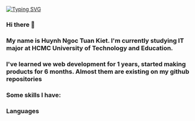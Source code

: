 [![Typing SVG](https://readme-typing-svg.herokuapp.com/?lines=Huynh+Ngoc+Tuan+Kiet;A+web+developer)](https://git.io/typing-svg)


### Hi there 👋
### My name is Huynh Ngoc Tuan Kiet. I'm currently studying IT major at HCMC University of Technology and Education. 
### I've learned we web development for 1 years, started making products for 6 months. Almost them are existing on my github repositories
### Some skills I have:
### Languages




<!--
**KietDarealist/KietDarealist** is a ✨ _special_ ✨ repository because its `README.md` (this file) appears on your GitHub profile.

Here are some ideas to get you started:

- 🔭 My name is Huynh Ngoc Tuan Kiet. I'm studying in IT major at HCMC University of Eduction and Technology.
- 🌱 I'm currently learning web development and mobile development.
- 👯 I’m looking to collaborate on ...
- 🤔 I’m looking for help with ...
- 💬 Ask me about ...
- 📫 How to reach me: ...
- 😄 Pronouns: ...
- ⚡ Fun fact: ...
-->
